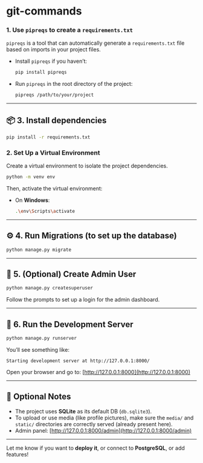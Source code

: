 # git-commands


### 1. **Use `pipreqs` to create a `requirements.txt`**

   `pipreqs` is a tool that can automatically generate a `requirements.txt` file based on imports in your project files.

   - Install `pipreqs` if you haven’t:
     ```bash
     pip install pipreqs
     ```

   - Run `pipreqs` in the root directory of the project:
     ```bash
     pipreqs /path/to/your/project
     ```

     
---

## 📦 3. Install dependencies

```bash
pip install -r requirements.txt
```



### 2. **Set Up a Virtual Environment**
   Create a virtual environment to isolate the project dependencies.

   ```bash
   python -m venv env
   ```

   Then, activate the virtual environment:
   - On **Windows**:
     ```bash
     .\env\Scripts\activate
     ```


---

## ⚙️ 4. Run Migrations (to set up the database)

```bash
python manage.py migrate
```

---

## 👤 5. (Optional) Create Admin User

```bash
python manage.py createsuperuser
```

Follow the prompts to set up a login for the admin dashboard.

---

## 🚀 6. Run the Development Server

```bash
python manage.py runserver
```

You’ll see something like:

```
Starting development server at http://127.0.0.1:8000/
```

Open your browser and go to: [http://127.0.0.1:8000](http://127.0.0.1:8000)

---

## 📁 Optional Notes

* The project uses **SQLite** as its default DB (`db.sqlite3`).
* To upload or use media (like profile pictures), make sure the `media/` and `static/` directories are correctly served (already present here).
* Admin panel: [http://127.0.0.1:8000/admin](http://127.0.0.1:8000/admin)

---

Let me know if you want to **deploy it**, or connect to **PostgreSQL**, or add features!


